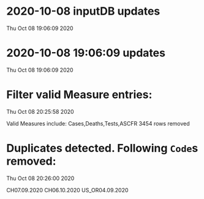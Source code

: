 
# 2020-10-08 inputDB updates 
 Thu Oct 08 19:06:09 2020 


# 2020-10-08 19:06:09 updates 
 Thu Oct 08 19:06:09 2020 


# Filter valid Measure entries: 
 Thu Oct 08 20:25:58 2020 

Valid Measures include: Cases,Deaths,Tests,ASCFR
 3454 rows removed
# Duplicates detected. Following `Code`s removed: 
 Thu Oct 08 20:26:00 2020 

CH07.09.2020
CH06.10.2020
US_OR04.09.2020